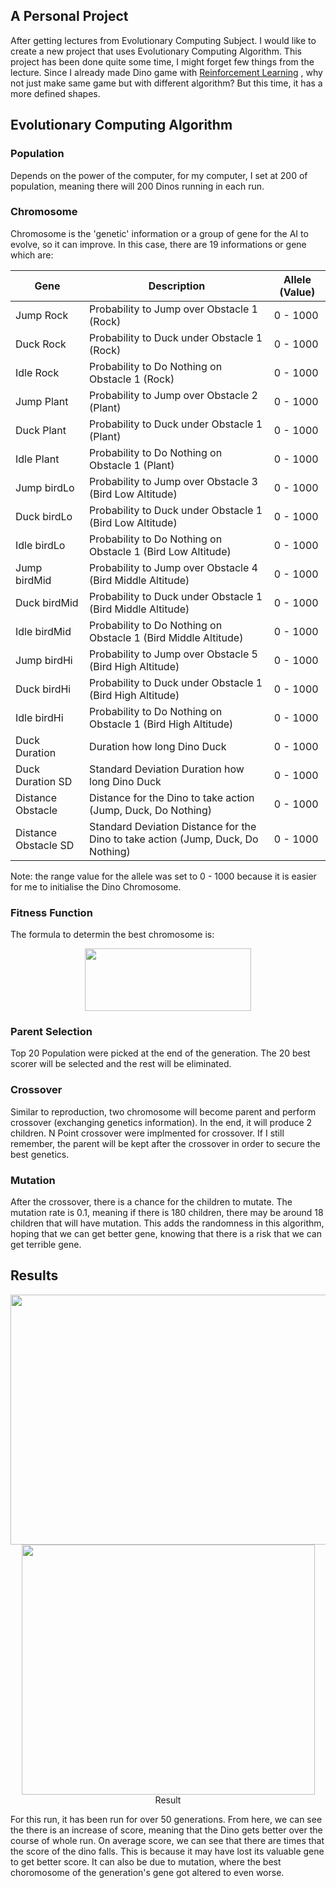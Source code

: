 ## A Personal Project
<p>
  After getting lectures from Evolutionary Computing Subject. I would like to create a new project that uses Evolutionary Computing Algorithm. This project has been done quite some time, I might forget few things from the lecture. Since I already made Dino game with
  <a href="https://github.com/Has-if36/BITI2223-ML-ReinforcementLearning">Reinforcement Learning</a>
, why not just make same game but with different algorithm? But this time, it has a more defined shapes.
</p>

## Evolutionary Computing Algorithm
### Population
Depends on the power of the computer, for my computer, I set at 200 of population, meaning there will 200 Dinos running in each run.

### Chromosome
Chromosome is the 'genetic' information or a group of gene for the AI to evolve, so it can improve. In this case, there are 19 informations or gene which are:

Gene | Description | Allele (Value)
---|---|---
Jump Rock | Probability to Jump over Obstacle 1 (Rock) | 0 - 1000
Duck Rock | Probability to Duck under Obstacle 1 (Rock) | 0 - 1000
Idle Rock | Probability to Do Nothing on Obstacle 1 (Rock) | 0 - 1000
Jump Plant | Probability to Jump over Obstacle 2 (Plant) | 0 - 1000
Duck Plant | Probability to Duck under Obstacle 1 (Plant) | 0 - 1000
Idle Plant | Probability to Do Nothing on Obstacle 1 (Plant) | 0 - 1000
Jump birdLo | Probability to Jump over Obstacle 3 (Bird Low Altitude) | 0 - 1000
Duck birdLo | Probability to Duck under Obstacle 1 (Bird Low Altitude) | 0 - 1000
Idle birdLo | Probability to Do Nothing on Obstacle 1 (Bird Low Altitude) | 0 - 1000
Jump birdMid | Probability to Jump over Obstacle 4 (Bird Middle Altitude) | 0 - 1000
Duck birdMid | Probability to Duck under Obstacle 1 (Bird Middle Altitude) | 0 - 1000
Idle birdMid | Probability to Do Nothing on Obstacle 1 (Bird Middle Altitude) | 0 - 1000
Jump birdHi | Probability to Jump over Obstacle 5 (Bird High Altitude) | 0 - 1000
Duck birdHi | Probability to Duck under Obstacle 1 (Bird High Altitude) | 0 - 1000
Idle birdHi | Probability to Do Nothing on Obstacle 1 (Bird High Altitude) | 0 - 1000
Duck Duration | Duration how long Dino Duck | 0 - 1000
Duck Duration SD | Standard Deviation Duration how long Dino Duck | 0 - 1000
Distance Obstacle | Distance for the Dino to take action (Jump, Duck, Do Nothing) | 0 - 1000
Distance Obstacle SD | Standard Deviation Distance for the Dino to take action (Jump, Duck, Do Nothing) | 0 - 1000
  
Note: the range value for the allele was set to 0 - 1000 because it is easier for me to initialise the Dino Chromosome.

### Fitness Function
The formula to determin the best chromosome is:
<p align="center">
  <img width="266" height="100" src="https://user-images.githubusercontent.com/55189926/159027072-eee6f9e7-f860-41d0-aa79-cf6427b8070d.png">
</p>

### Parent Selection
Top 20 Population were picked at the end of the generation. The 20 best scorer will be selected and the rest will be eliminated.

### Crossover
Similar to reproduction, two chromosome will become parent and perform crossover (exchanging genetics information). In the end, it will produce 2 children. N Point crossover were implmented for crossover. If I still remember, the parent will be kept after the crossover in order to secure the best genetics.

### Mutation
After the crossover, there is a chance for the children to mutate. The mutation rate is 0.1, meaning if there is 180 children, there may be around 18 children that will have mutation. This adds the randomness in this algorithm, hoping that we can get better gene, knowing that there is a risk that we can get terrible gene.

## Results
<p align="center">
  <img width="682" height="400" src="https://user-images.githubusercontent.com/55189926/159019825-9072a993-933b-4701-93d9-93e030f44b2b.png">
  <img width="469" height="400" src="https://user-images.githubusercontent.com/55189926/159021584-60a1a7a6-d3f8-4c0a-a5e9-ab1449291b9d.png">
  <br>
  Result
</p>

For this run, it has been run for over 50 generations. From here, we can see the there is an increase of score, meaning that the Dino gets better over the course of whole run. On average score, we can see that there are times that the score of the dino falls. This is because it may have lost its valuable gene to get better score. It can also be due to mutation, where the best choromosome of the generation's gene got altered to even worse.

